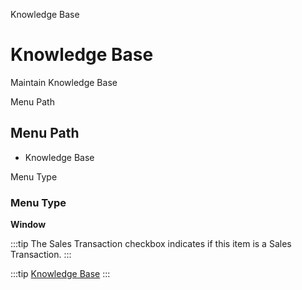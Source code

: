 
Knowledge Base
# Knowledge Base


Maintain Knowledge Base

Menu Path
## Menu Path



- Knowledge Base

Menu Type
### Menu Type

**Window**

:::tip
The Sales Transaction checkbox indicates if this item is a Sales Transaction.
:::

:::tip
[Knowledge Base](functional-guide/window/window-knowledge-base.md)
:::
